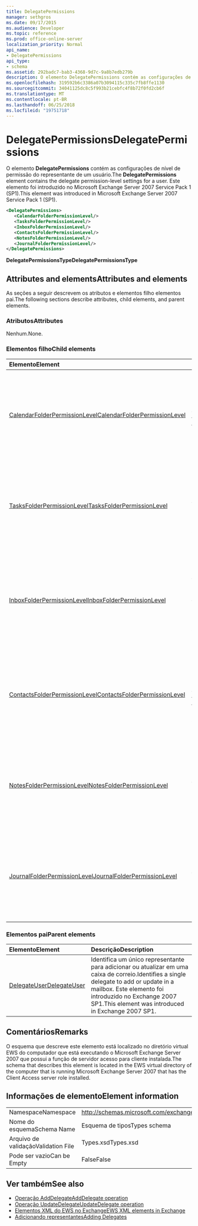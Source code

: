 ```yaml
---
title: DelegatePermissions
manager: sethgros
ms.date: 09/17/2015
ms.audience: Developer
ms.topic: reference
ms.prod: office-online-server
localization_priority: Normal
api_name:
- DelegatePermissions
api_type:
- schema
ms.assetid: 292badc7-bab3-4368-9d7c-9a8b7edb279b
description: O elemento DelegatePermissions contém as configurações de nível de permissão do representante de um usuário. Este elemento foi introduzido no Microsoft Exchange Server 2007 Service Pack 1 (SP1).
ms.openlocfilehash: 319592b6c3386a07b3094115c335c7fb8ffe1130
ms.sourcegitcommit: 34041125dc8c5f993b21cebfc4f8b72f0fd2cb6f
ms.translationtype: MT
ms.contentlocale: pt-BR
ms.lasthandoff: 06/25/2018
ms.locfileid: "19751718"
---
```

# <a name="delegatepermissions"></a><span data-ttu-id="addd0-104">DelegatePermissions</span><span class="sxs-lookup"><span data-stu-id="addd0-104">DelegatePermissions</span></span>

<span data-ttu-id="addd0-105">O elemento **DelegatePermissions** contém as configurações de nível de permissão do representante de um usuário.</span><span class="sxs-lookup"><span data-stu-id="addd0-105">The **DelegatePermissions** element contains the delegate permission-level settings for a user.</span></span> <span data-ttu-id="addd0-106">Este elemento foi introduzido no Microsoft Exchange Server 2007 Service Pack 1 (SP1).</span><span class="sxs-lookup"><span data-stu-id="addd0-106">This element was introduced in Microsoft Exchange Server 2007 Service Pack 1 (SP1).</span></span> 
  
```xml
<DelegatePermissions>
   <CalendarFolderPermissionLevel/>
   <TasksFolderPermissionLevel/>
   <InboxFolderPermissionLevel/>
   <ContactsFolderPermissionLevel/>
   <NotesFolderPermissionLevel/>
   <JournalFolderPermissionLevel/>
</DelegatePermissions>
```

<span data-ttu-id="addd0-107">**DelegatePermissionsType**</span><span class="sxs-lookup"><span data-stu-id="addd0-107">**DelegatePermissionsType**</span></span>

## <a name="attributes-and-elements"></a><span data-ttu-id="addd0-108">Attributes and elements</span><span class="sxs-lookup"><span data-stu-id="addd0-108">Attributes and elements</span></span>

<span data-ttu-id="addd0-109">As seções a seguir descrevem os atributos e elementos filho elementos pai.</span><span class="sxs-lookup"><span data-stu-id="addd0-109">The following sections describe attributes, child elements, and parent elements.</span></span>
  
### <a name="attributes"></a><span data-ttu-id="addd0-110">Atributos</span><span class="sxs-lookup"><span data-stu-id="addd0-110">Attributes</span></span>

<span data-ttu-id="addd0-111">Nenhum.</span><span class="sxs-lookup"><span data-stu-id="addd0-111">None.</span></span>
  
### <a name="child-elements"></a><span data-ttu-id="addd0-112">Elementos filho</span><span class="sxs-lookup"><span data-stu-id="addd0-112">Child elements</span></span>

|<span data-ttu-id="addd0-113">**Elemento**</span><span class="sxs-lookup"><span data-stu-id="addd0-113">**Element**</span></span>|<span data-ttu-id="addd0-114">**Descrição**</span><span class="sxs-lookup"><span data-stu-id="addd0-114">**Description**</span></span>|
|:-----|:-----|
|[<span data-ttu-id="addd0-115">CalendarFolderPermissionLevel</span><span class="sxs-lookup"><span data-stu-id="addd0-115">CalendarFolderPermissionLevel</span></span>](calendarfolderpermissionlevel.md) <br/> |<span data-ttu-id="addd0-116">Contém as permissões para a pasta de calendário padrão.</span><span class="sxs-lookup"><span data-stu-id="addd0-116">Contains the permissions for the default Calendar folder.</span></span> <span data-ttu-id="addd0-117">Este elemento foi introduzido no Exchange 2007 SP1.</span><span class="sxs-lookup"><span data-stu-id="addd0-117">This element was introduced in Exchange 2007 SP1.</span></span>  <br/> |
|[<span data-ttu-id="addd0-118">TasksFolderPermissionLevel</span><span class="sxs-lookup"><span data-stu-id="addd0-118">TasksFolderPermissionLevel</span></span>](tasksfolderpermissionlevel.md) <br/> |<span data-ttu-id="addd0-119">Contém as permissões para a pasta de tarefa padrão.</span><span class="sxs-lookup"><span data-stu-id="addd0-119">Contains the permissions for the default Task folder.</span></span> <span data-ttu-id="addd0-120">Este elemento foi introduzido no Exchange 2007 SP1.</span><span class="sxs-lookup"><span data-stu-id="addd0-120">This element was introduced in Exchange 2007 SP1.</span></span>  <br/> |
|[<span data-ttu-id="addd0-121">InboxFolderPermissionLevel</span><span class="sxs-lookup"><span data-stu-id="addd0-121">InboxFolderPermissionLevel</span></span>](inboxfolderpermissionlevel.md) <br/> |<span data-ttu-id="addd0-122">Contém as permissões para a pasta de caixa de entrada padrão.</span><span class="sxs-lookup"><span data-stu-id="addd0-122">Contains the permissions for the default Inbox folder.</span></span> <span data-ttu-id="addd0-123">Este elemento foi introduzido no Exchange 2007 SP1.</span><span class="sxs-lookup"><span data-stu-id="addd0-123">This element was introduced in Exchange 2007 SP1.</span></span>  <br/> |
|[<span data-ttu-id="addd0-124">ContactsFolderPermissionLevel</span><span class="sxs-lookup"><span data-stu-id="addd0-124">ContactsFolderPermissionLevel</span></span>](contactsfolderpermissionlevel.md) <br/> |<span data-ttu-id="addd0-125">Contém as permissões para a pasta padrão Contatos.</span><span class="sxs-lookup"><span data-stu-id="addd0-125">Contains the permissions for the default Contacts folder.</span></span> <span data-ttu-id="addd0-126">Este elemento foi introduzido no Exchange 2007 SP1.</span><span class="sxs-lookup"><span data-stu-id="addd0-126">This element was introduced in Exchange 2007 SP1.</span></span>  <br/> |
|[<span data-ttu-id="addd0-127">NotesFolderPermissionLevel</span><span class="sxs-lookup"><span data-stu-id="addd0-127">NotesFolderPermissionLevel</span></span>](notesfolderpermissionlevel.md) <br/> |<span data-ttu-id="addd0-128">Contém as permissões para a pasta de anotações padrão.</span><span class="sxs-lookup"><span data-stu-id="addd0-128">Contains the permissions for the default Notes folder.</span></span> <span data-ttu-id="addd0-129">Este elemento foi introduzido no Exchange 2007 SP1.</span><span class="sxs-lookup"><span data-stu-id="addd0-129">This element was introduced in Exchange 2007 SP1.</span></span>  <br/> |
|[<span data-ttu-id="addd0-130">JournalFolderPermissionLevel</span><span class="sxs-lookup"><span data-stu-id="addd0-130">JournalFolderPermissionLevel</span></span>](journalfolderpermissionlevel.md) <br/> |<span data-ttu-id="addd0-131">Contém as permissões para a pasta de diário padrão.</span><span class="sxs-lookup"><span data-stu-id="addd0-131">Contains the permissions for the default Journal folder.</span></span> <span data-ttu-id="addd0-132">Este elemento foi introduzido no Exchange 2007 SP1.</span><span class="sxs-lookup"><span data-stu-id="addd0-132">This element was introduced in Exchange 2007 SP1.</span></span>  <br/> |
   
### <a name="parent-elements"></a><span data-ttu-id="addd0-133">Elementos pai</span><span class="sxs-lookup"><span data-stu-id="addd0-133">Parent elements</span></span>

|<span data-ttu-id="addd0-134">**Elemento**</span><span class="sxs-lookup"><span data-stu-id="addd0-134">**Element**</span></span>|<span data-ttu-id="addd0-135">**Descrição**</span><span class="sxs-lookup"><span data-stu-id="addd0-135">**Description**</span></span>|
|:-----|:-----|
|[<span data-ttu-id="addd0-136">DelegateUser</span><span class="sxs-lookup"><span data-stu-id="addd0-136">DelegateUser</span></span>](delegateuser.md) <br/> |<span data-ttu-id="addd0-137">Identifica um único representante para adicionar ou atualizar em uma caixa de correio.</span><span class="sxs-lookup"><span data-stu-id="addd0-137">Identifies a single delegate to add or update in a mailbox.</span></span> <span data-ttu-id="addd0-138">Este elemento foi introduzido no Exchange 2007 SP1.</span><span class="sxs-lookup"><span data-stu-id="addd0-138">This element was introduced in Exchange 2007 SP1.</span></span>  <br/> |
   
## <a name="remarks"></a><span data-ttu-id="addd0-139">Comentários</span><span class="sxs-lookup"><span data-stu-id="addd0-139">Remarks</span></span>

<span data-ttu-id="addd0-140">O esquema que descreve este elemento está localizado no diretório virtual EWS do computador que está executando o Microsoft Exchange Server 2007 que possui a função de servidor acesso para cliente instalada.</span><span class="sxs-lookup"><span data-stu-id="addd0-140">The schema that describes this element is located in the EWS virtual directory of the computer that is running Microsoft Exchange Server 2007 that has the Client Access server role installed.</span></span>
  
## <a name="element-information"></a><span data-ttu-id="addd0-141">Informações de elemento</span><span class="sxs-lookup"><span data-stu-id="addd0-141">Element information</span></span>

|||
|:-----|:-----|
|<span data-ttu-id="addd0-142">Namespace</span><span class="sxs-lookup"><span data-stu-id="addd0-142">Namespace</span></span>  <br/> |http://schemas.microsoft.com/exchange/services/2006/types  <br/> |
|<span data-ttu-id="addd0-143">Nome do esquema</span><span class="sxs-lookup"><span data-stu-id="addd0-143">Schema Name</span></span>  <br/> |<span data-ttu-id="addd0-144">Esquema de tipos</span><span class="sxs-lookup"><span data-stu-id="addd0-144">Types schema</span></span>  <br/> |
|<span data-ttu-id="addd0-145">Arquivo de validação</span><span class="sxs-lookup"><span data-stu-id="addd0-145">Validation File</span></span>  <br/> |<span data-ttu-id="addd0-146">Types.xsd</span><span class="sxs-lookup"><span data-stu-id="addd0-146">Types.xsd</span></span>  <br/> |
|<span data-ttu-id="addd0-147">Pode ser vazio</span><span class="sxs-lookup"><span data-stu-id="addd0-147">Can be Empty</span></span>  <br/> |<span data-ttu-id="addd0-148">False</span><span class="sxs-lookup"><span data-stu-id="addd0-148">False</span></span>  <br/> |
   
## <a name="see-also"></a><span data-ttu-id="addd0-149">Ver também</span><span class="sxs-lookup"><span data-stu-id="addd0-149">See also</span></span>

- [<span data-ttu-id="addd0-150">Operação AddDelegate</span><span class="sxs-lookup"><span data-stu-id="addd0-150">AddDelegate operation</span></span>](adddelegate-operation.md) 
- [<span data-ttu-id="addd0-151">Operação UpdateDelegate</span><span class="sxs-lookup"><span data-stu-id="addd0-151">UpdateDelegate operation</span></span>](updatedelegate-operation.md)
- [<span data-ttu-id="addd0-152">Elementos XML do EWS no Exchange</span><span class="sxs-lookup"><span data-stu-id="addd0-152">EWS XML elements in Exchange</span></span>](ews-xml-elements-in-exchange.md)
- [<span data-ttu-id="addd0-153">Adicionando representantes</span><span class="sxs-lookup"><span data-stu-id="addd0-153">Adding Delegates</span></span>](http://msdn.microsoft.com/library/3a744150-66a3-4a13-9433-793603ba5038%28Office.15%29.aspx)

